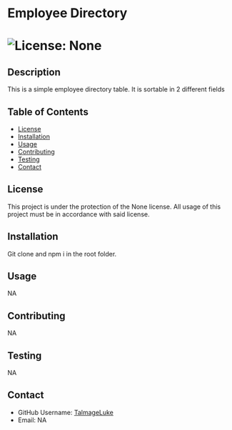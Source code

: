  # Employee Directory
  #  ![License: None](https://img.shields.io/badge/License-None-blue.svg)
   
   ## Description 
   This is a simple employee directory table. It is sortable in 2 different fields
   
   ## Table of Contents
   * [License](#license)
   * [Installation](#installation)
   * [Usage](#usage)
   * [Contributing](#contributing)
   * [Testing](#testing)
   * [Contact](#contact)
   
   ## License
   This project is under the protection of the None license. All usage of this project must be in accordance with said license.
   
   ## Installation
   Git clone and npm i in the root folder. 
   
   ## Usage
   NA
   
   ## Contributing
   NA
   
   ## Testing
   NA
   
   ## Contact
   * GitHub Username: [TalmageLuke](https://github.com/TalmageLuke)
   * Email: NA
